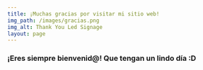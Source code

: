 ```yaml
---
title: ¡Muchas gracias por visitar mi sitio web!
img_path: /images/gracias.png
img_alt: Thank You Led Signage
layout: page
---
```

### **¡Eres siempre bienvenid@! Que tengan un lindo día :D&#xA;**&#xA;
